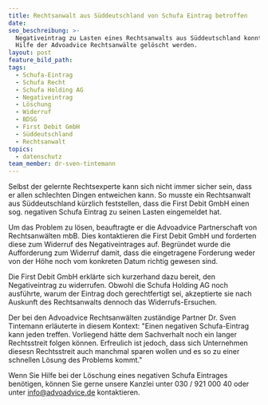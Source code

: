```yaml
---
title: Rechtsanwalt aus Süddeutschland von Schufa Eintrag betroffen
date:
seo_beschreibung: >-
  Negativeintrag zu Lasten eines Rechtsanwalts aus Süddeutschland konnte mit
  Hilfe der Advoadvice Rechtsanwälte gelöscht werden.
layout: post
feature_bild_path:
tags:
  - Schufa-Eintrag
  - Schufa Recht
  - Schufa Holding AG
  - Negativeintrag
  - Löschung
  - Widerruf
  - BDSG
  - First Debit GmbH
  - Süddeutschland
  - Rechtsanwalt
topics:
  - datenschutz
team_member: dr-sven-tintemann
---
```



Selbst der gelernte Rechtsexperte kann sich nicht immer sicher sein, dass er allen schlechten Dingen entweichen kann. So musste ein Rechtsanwalt aus S&uuml;ddeutschland k&uuml;rzlich feststellen, dass die First Debit GmbH einen sog. negativen Schufa Eintrag zu seinen Lasten eingemeldet hat.

Um das Problem zu l&ouml;sen, beauftragte er die Advoadvice Partnerschaft von Rechtsanw&auml;lten mbB. Dies kontaktieren die First Debit GmbH und forderten diese zum Widerruf des Negativeintrages auf. Begr&uuml;ndet wurde die Aufforderung zum Widerruf damit, dass die eingetragene Forderung weder von der H&ouml;he noch vom konkreten Datum richtig gewesen sind.

Die First Debit GmbH erkl&auml;rte sich kurzerhand dazu bereit, den Negativeintrag zu widerrufen. Obwohl die Schufa Holding AG noch ausf&uuml;hrte, warum der Eintrag doch gerechtfertigt sei, akzeptierte sie nach Auskunft des Rechtsanwalts dennoch das Widerrufs-Ersuchen.

Der bei den Advoadvice Rechtsanw&auml;lten zust&auml;ndige Partner Dr. Sven Tintemann erl&auml;uterte in diesem Kontext: "Einen negativen Schufa-Eintrag kann jeden treffen. Vorliegend h&auml;tte dem Sachverhalt noch ein langer Rechtsstreit folgen k&ouml;nnen. Erfreulich ist jedoch, dass sich Unternehmen diesesn Rechtsstreit auch manchmal sparen wollen und es so zu einer schnellen L&ouml;sung des Problems kommt."

Wenn Sie Hilfe bei der L&ouml;schung eines negativen Schufa Eintrages ben&ouml;tigen, k&ouml;nnen Sie gerne unsere Kanzlei unter 030 / 921 000 40 oder unter info@advoadvice.de kontaktieren.